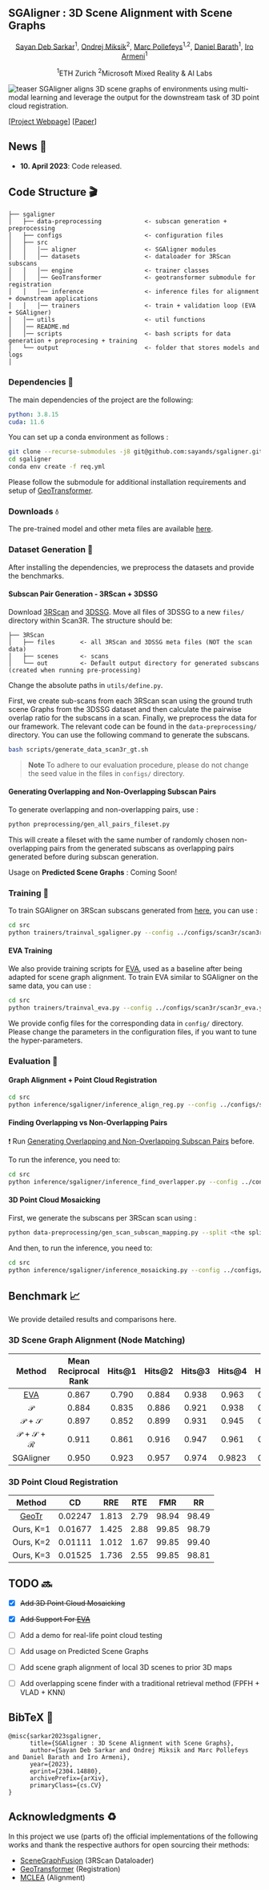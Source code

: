 ## SGAligner : 3D Scene Alignment with Scene Graphs
<div align='center'>

<a href="https://sayands.github.io/">Sayan Deb Sarkar</a><sup>1</sup>, <a href="https://miksik.co.uk/">Ondrej Miksik</a><sup>2</sup>, <a href="https://people.inf.ethz.ch/marc.pollefeys/">Marc Pollefeys</a><sup>1,2</sup>, <a href="https://www.linkedin.com/in/d%C3%A1niel-bar%C3%A1th-3a489092/">Daniel Barath</a><sup>1</sup>, <a href="https://ir0.github.io/">Iro Armeni</a><sup>1</sup>

<sup>1</sup>ETH Zurich <sup>2</sup>Microsoft Mixed Reality & AI Labs

</div>

![teaser](https://sayands.github.io/sgaligner/static/images/teaser.png)
SGAligner aligns 3D scene graphs of environments using multi-modal learning and leverage the output for the downstream task of 3D point cloud registration.

[[Project Webpage](https://sayandebsarkar.com/sgaligner/)]
[[Paper](https://arxiv.org/abs/2304.14880)]


## News :newspaper:

* **10. April 2023**: Code released.

## Code Structure :clapper:

```
├── sgaligner
│   ├── data-preprocessing            <- subscan generation + preprocessing
│   ├── configs                       <- configuration files
│   ├── src
│   │   │── aligner                   <- SGAligner modules
│   │   │── datasets                  <- dataloader for 3RScan subscans
│   │   │── engine                    <- trainer classes
│   │   │── GeoTransformer            <- geotransformer submodule for registration
│   │   │── inference                 <- inference files for alignment + downstream applications
│   │   │── trainers                  <- train + validation loop (EVA + SGAligner)
│   │── utils                         <- util functions
│   │── README.md                    
│   │── scripts                       <- bash scripts for data generation + preprocesing + training
│   └── output                        <- folder that stores models and logs
│
```

### Dependencies :memo:

The main dependencies of the project are the following:
```yaml
python: 3.8.15
cuda: 11.6
```
You can set up a conda environment as follows :
```bash
git clone --recurse-submodules -j8 git@github.com:sayands/sgaligner.git
cd sgaligner
conda env create -f req.yml
```

Please follow the submodule for additional installation requirements and setup of [GeoTransformer](https://github.com/sayands/GeoTransformer).

### Downloads :droplet:
The pre-trained model and other meta files are available [here](https://drive.google.com/drive/folders/1elqdbYD5T2686r42lcUHE6SyiFnDsZur?usp=sharing).

### Dataset Generation :hammer:
After installing the dependencies, we preprocess the datasets and provide the benchmarks. 

#### Subscan Pair Generation - 3RScan + 3DSSG
Download [3RScan](https://github.com/WaldJohannaU/3RScan) and [3DSSG](https://3dssg.github.io/). Move all files of 3DSSG to a new ``files/`` directory within Scan3R. The structure should be:

```
├── 3RScan
│   ├── files       <- all 3RScan and 3DSSG meta files (NOT the scan data)  
│   ├── scenes      <- scans
│   └── out         <- Default output directory for generated subscans (created when running pre-processing)
```

Change the absolute paths in ``utils/define.py``.

First, we create sub-scans from each 3RScan scan using the ground truth scene Graphs from the 3DSSG dataset and then calculate the pairwise overlap ratio for the subscans in a scan. Finally, we preprocess the data for our framework. The relevant code can be found in the ``data-preprocessing/`` directory. You can use the following command to generate the subscans.

```bash
bash scripts/generate_data_scan3r_gt.sh
```
> __Note__ To adhere to our evaluation procedure, please do not change the seed value in the files in ``configs/`` directory. 

#### Generating Overlapping and Non-Overlapping Subscan Pairs
To generate overlapping and non-overlapping pairs, use : 

```bash
python preprocessing/gen_all_pairs_fileset.py
```
This will create a fileset with the same number of randomly chosen non-overlapping pairs from the generated subscans as overlapping pairs generated before during subscan generation.

Usage on **Predicted Scene Graphs** : Coming Soon! 

### Training :bullettrain_side:
To train SGAligner on 3RScan subscans generated from [here](#dataset-generation-hammer), you can use :

```bash
cd src
python trainers/trainval_sgaligner.py --config ../configs/scan3r/scan3r_ground_truth.yaml
```

#### EVA Training
We also provide training scripts for [EVA](https://arxiv.org/abs/2009.13603), used as a baseline after being adapted for scene graph alignment. To train EVA similar to SGAligner on the same data, you can use :

```bash
cd src
python trainers/trainval_eva.py --config ../configs/scan3r/scan3r_eva.yaml
```


We provide config files for the corresponding data in ``config/`` directory. Please change the parameters in the configuration files, if you want to tune the hyper-parameters.

### Evaluation :vertical_traffic_light:
#### Graph Alignment + Point Cloud Registration

```bash
cd src
python inference/sgaligner/inference_align_reg.py --config ../configs/scan3r/scan3r_ground_truth.yaml --snapshot <path to SGAligner trained model> --reg_snapshot <path to GeoTransformer model trained on 3DMatch>
```

#### Finding Overlapping vs Non-Overlapping Pairs
:heavy_exclamation_mark: Run [Generating Overlapping and Non-Overlapping Subscan Pairs](#Generating-Overlapping-and-Non-Overlapping-Subscan-Pairs) before.

To run the inference, you need to:

```bash
cd src
python inference/sgaligner/inference_find_overlapper.py --config ../configs/scan3r/scan3r_gt_w_wo_overlap.yaml --snapshot <path to SGAligner trained model> --reg_snapshot <path to GeoTransformer model trained on 3DMatch>
```

#### 3D Point Cloud Mosaicking
First, we generate the subscans per 3RScan scan using : 

```bash
python data-preprocessing/gen_scan_subscan_mapping.py --split <the split you want to generate the mapping for>
```

And then, to run the inference, you need to:

```bash
cd src
python inference/sgaligner/inference_mosaicking.py --config ../configs/scan3r/scan3r_gt_mosaicking.yaml --snapshot <path to SGAligner trained model> --reg_snapshot <path to GeoTransformer model trained on 3DMatch>
```

## Benchmark :chart_with_upwards_trend:
We provide detailed results and comparisons here.

### 3D Scene Graph Alignment (Node Matching)
| Method | Mean Reciprocal Rank | Hits@1 | Hits@2 | Hits@3 | Hits@4 | Hits@5 |
|:-:|:-:|:-:|:-:|:-:|:-:|:-:|
| [EVA](https://github.com/cambridgeltl/eva) | 0.867 | 0.790 | 0.884 | 0.938 | 0.963 | 0.977 | 
| $\mathcal{P}$ | 0.884 | 0.835 | 0.886 | 0.921 | 0.938 | 0.951 |
| $\mathcal{P}$ + $\mathcal{S}$ | 0.897 | 0.852 | 0.899 | 0.931 | 0.945 | 0.955 |
| $\mathcal{P}$ + $\mathcal{S}$ + $\mathcal{R}$ | 0.911 | 0.861 | 0.916 | 0.947 | 0.961 | 0.970 |
| SGAligner | 0.950 | 0.923 | 0.957 | 0.974 | 0.9823 | 0.987 |

### 3D Point Cloud Registration
| Method | CD | RRE | RTE | FMR | RR |
|:-:|:-:|:-:|:-:|:-:|:-:|
| [GeoTr](https://github.com/qinzheng93/GeoTransformer) | 0.02247	| 1.813 | 2.79 | 98.94 | 98.49 |
| Ours, K=1 | 0.01677 | 1.425 | 2.88 | 99.85 | 98.79 |
| Ours, K=2 | 0.01111 | 1.012 | 1.67 | 99.85 | 99.40 |
| Ours, K=3 | 0.01525 | 1.736 | 2.55 | 99.85 | 98.81 | 

## TODO :soon:
- [X] ~~Add 3D Point Cloud Mosaicking~~
- [X] ~~Add Support For [EVA](https://github.com/cambridgeltl/eva)~~
- [ ] Add a demo for real-life point cloud testing
- [ ] Add usage on Predicted Scene Graphs
- [ ] Add scene graph alignment of local 3D scenes to prior 3D maps
- [ ] Add overlapping scene finder with a traditional retrieval method (FPFH + VLAD + KNN)


## BibTeX :pray:
```
@misc{sarkar2023sgaligner,
      title={SGAligner : 3D Scene Alignment with Scene Graphs}, 
      author={Sayan Deb Sarkar and Ondrej Miksik and Marc Pollefeys and Daniel Barath and Iro Armeni},
      year={2023},
      eprint={2304.14880},
      archivePrefix={arXiv},
      primaryClass={cs.CV}
}
```
## Acknowledgments :recycle:
In this project we use (parts of) the official implementations of the following works and thank the respective authors for open sourcing their methods: 

- [SceneGraphFusion](https://github.com/ShunChengWu/3DSSG) (3RScan Dataloader)
- [GeoTransformer](https://github.com/qinzheng93/GeoTransformer) (Registration)
- [MCLEA](https://github.com/lzxlin/MCLEA) (Alignment)

